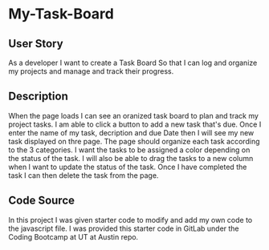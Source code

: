 # My-Task-Board

## User Story

As a developer I want to create a Task Board
So that I can log and organize my projects and manage and track their progress.

## Description 

When the page loads I can see an oranized task board to plan and track my project tasks. 
I am able to click a button to add a new task that's due. 
Once I enter the name of my task, decription and due Date then I will see my new task displayed on thre page. 
The page should organize each task according to the 3 categories. I want the tasks to be assigned a color depending on the status of the task.
I will also be able to drag the tasks to a new column when I want to update the status of the task.
Once I have completed the task I can then delete the task from the page.

## Code Source

In this project I was given starter code to modify and add my own code to the javascript file. 
I was provided this starter code in GitLab under the Coding Bootcamp at UT at Austin repo.




